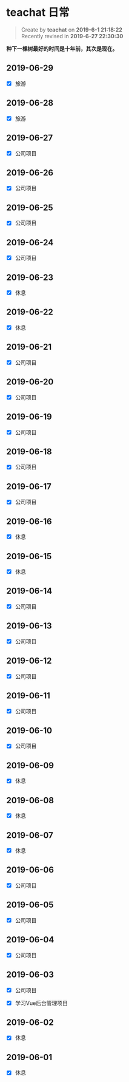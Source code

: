 teachat 日常
===

> Create by **teachat** on **2019-6-1 21:18:22**  
> Recently revised in **2019-6-27 22:30:30**

**种下一棵树最好的时间是十年前，其次是现在。**

## 2019-06-29

- [x] 旅游

## 2019-06-28

- [x] 旅游

## 2019-06-27

- [x] 公司项目

## 2019-06-26

- [x] 公司项目

## 2019-06-25

- [x] 公司项目

## 2019-06-24

- [x] 公司项目

## 2019-06-23

- [x] 休息

## 2019-06-22

- [x] 休息

## 2019-06-21

- [x] 公司项目

## 2019-06-20

- [x] 公司项目

## 2019-06-19

- [x] 公司项目

## 2019-06-18

- [x] 公司项目

## 2019-06-17

- [x] 公司项目

## 2019-06-16

- [x] 休息

## 2019-06-15

- [x] 休息

## 2019-06-14

- [x] 公司项目

## 2019-06-13

- [x] 公司项目

## 2019-06-12

- [x] 公司项目

## 2019-06-11

- [x] 公司项目

## 2019-06-10

- [x] 公司项目

## 2019-06-09

- [x] 休息

## 2019-06-08

- [x] 休息

## 2019-06-07

- [x] 休息

## 2019-06-06

- [x] 公司项目

## 2019-06-05

- [x] 公司项目

## 2019-06-04

- [x] 公司项目

## 2019-06-03

- [x] 公司项目

- [x] 学习Vue后台管理项目

## 2019-06-02

- [x] 休息

## 2019-06-01

- [x] 休息


